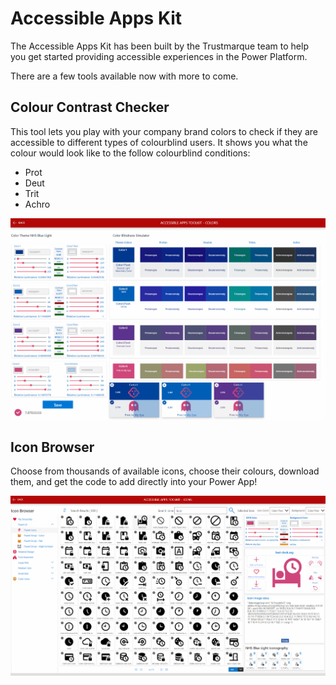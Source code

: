 # Accessible Apps Kit

The Accessible Apps Kit has been built by the Trustmarque team to help you get started providing accessible experiences in the Power Platform.

There are a few tools available now with more to come.

## Colour Contrast Checker

This tool lets you play with your company brand colors to check if they are accessible to different types of colourblind users. It shows you what the colour would look like to the follow colourblind conditions:

- Prot
- Deut
- Trit
- Achro

![Colour Contrast Demonstration](Assets/short-color-demo.gif)

## Icon Browser

Choose from thousands of available icons, choose their colours, download them, and get the code to add directly into your Power App!

![Icon Browser Demonstration](Assets/short-icon-browser.gif)
